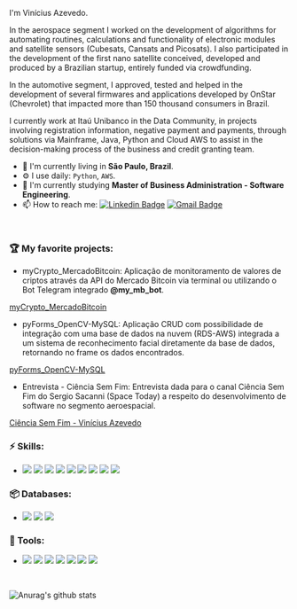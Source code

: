 I'm Vinícius Azevedo.

In the aerospace segment I worked on the development of algorithms for automating routines, calculations and functionality of electronic modules and satellite sensors (Cubesats, Cansats and Picosats). I also participated in the development of the first nano satellite conceived, developed and produced by a Brazilian startup, entirely funded via crowdfunding.

In the automotive segment, I approved, tested and helped in the development of several firmwares and applications developed by OnStar (Chevrolet) that impacted more than 150 thousand consumers in Brazil.

I currently work at Itaú Unibanco in the Data Community, in projects involving registration information, negative payment and payments, through solutions via Mainframe, Java, Python and Cloud AWS to assist in the decision-making process of the business and credit granting team.

- 📍  I'm currently living in **São Paulo, Brazil**.
- ⚙️ I use daily: `Python`, `AWS`.
- 🌱 I'm currently studying **Master of Business Administration - Software Engineering**.
- 📫 How to reach me:
[![Linkedin Badge](https://img.shields.io/badge/-LinkedIn-blue?style=flat-square&logo=Linkedin&logoColor=white&link=https://www.linkedin.com/in/vin%C3%ADcius-azevedo-45180ab2/)](https://www.linkedin.com/in/vin%C3%ADcius-azevedo-45180ab2/)
[![Gmail Badge](https://img.shields.io/badge/-Gmail-c14438?style=flat-square&logo=Gmail&logoColor=white&link=mailto:vmeazevedo@gmail.com)](mailto:vmeazevedo@gmail.com)

<br/>

### :trophy: My favorite projects:
- myCrypto_MercadoBitcoin: 
Aplicação de monitoramento de valores de criptos através da API do Mercado Bitcoin via terminal ou utilizando o Bot Telegram integrado **@my_mb_bot**.

[myCrypto_MercadoBitcoin](https://github.com/vmeazevedo/myCrypto_MercadoBitcoin)


- pyForms_OpenCV-MySQL:
Aplicação CRUD com possibilidade de integração com uma base de dados na nuvem (RDS-AWS) integrada a um sistema de reconhecimento facial diretamente da base de dados, retornando no frame os dados encontrados.

[pyForms_OpenCV-MySQL](https://github.com/vmeazevedo/pyForms_OpenCV-MySQL)


- Entrevista - Ciência Sem Fim: 
Entrevista dada para o canal Ciência Sem Fim do Sergio Sacanni (Space Today) a respeito do desenvolvimento de software no segmento aeroespacial.

[Ciência Sem Fim - Vinícius Azevedo](https://www.youtube.com/watch?v=IScvQU9N1zk&ab_channel=Ci%C3%AAnciaSemFim)


### ⚡ Skills:
- <img src="https://img.shields.io/badge/-Python-3776AB?&logo=Python&logoColor=FFFFFF">
			<img src="https://img.shields.io/badge/-Java-007396?style=flat-square&logo=java">
			<img src="https://img.shields.io/badge/-Cobol-3776AB?&logo=Cobol&logoColor=FFFFFF">
			<img src="https://img.shields.io/badge/-Flask-181717?&logo=Flask&logoColor=FFFFFF">
			<img src="https://img.shields.io/badge/-SpringBoot-green?&logo=SpringBoot&logoColor=FFFFFF">
			<img src="https://img.shields.io/badge/-AWS-orange?&logo=AWS&logoColor=FFFFFF">
			<img src="https://img.shields.io/badge/-Mainframe-black?&logo=Mainframe&logoColor=FFFFFF">
			<img src="https://img.shields.io/badge/-Kafka-black?&logo=Kafka&logoColor=FFFFFF">
			<img src="https://img.shields.io/badge/-Docker-2496ED?&logo=docker&logoColor=white">


### 📦 Databases:
- <img src="https://img.shields.io/badge/-MySql-003B57?&logo=MySQL&logoColor=FFFFFF">
			<img src="https://img.shields.io/badge/-SQLite-4479A1?&logo=sqlite&logoColor=FFFFFF">
			<img src="https://img.shields.io/badge/-Microsoft%20SQL%20Server-CC2927?&logo=Microsoft%20SQL%20Server&logoColor=FFFFFF">


### 🧰 Tools:
- <img src="https://img.shields.io/badge/-Eclipse-2C2255?&logo=eclipse&logoColor=white">
			<img src="https://img.shields.io/badge/-VSCode-007ACC?&logo=Visual%20Studio%20Code&logoColor=FFFFFF">
			<img src="https://img.shields.io/badge/-Git-F05032?&logo=git&logoColor=FFFFFF">
			<img src="https://img.shields.io/badge/-GitLab-FCA121?&logo=GitLab&logoColor=FFFFFF">
			<img src="https://img.shields.io/badge/-GitHub-181717?&logo=GitHub&logoColor=FFFFFF">
			<img src="https://img.shields.io/badge/-Linux-FCC624?&logo=Linux&logoColor=FFFFFF">
			<img src="https://img.shields.io/badge/-Windows-0078D6?&logo=Windows&logoColor=FFFFFF">



<br/>


![Anurag's github stats](https://github-readme-stats.vercel.app/api?username=vmeazevedo&show_icons=true&theme=dark)




